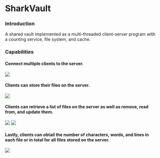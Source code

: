 # SharkVault
<h3>Introduction</h3>
<p>A shared vault implemented as a multi-threaded client-server program with a counting service, file system, and cache.</p>

<h3>Capabilities</h3>

<h4>Connect multiple clients to the server.</h4>
<img src="https://github.com/user-attachments/assets/3a28269d-22c6-4b04-ba70-4d72c5b95ff3">

<h4>Clients can store their files on the server.</h4>
<img src="https://github.com/user-attachments/assets/87ae7f83-9aba-468a-ab88-651fe00cb9c2">

<h4>Clients can retrieve a list of files on the server as well as remove, read from, and update them.</h4>
<img src="https://github.com/user-attachments/assets/07851c4f-d35d-4f3e-8cef-649f116eec9d">
<img src="https://github.com/user-attachments/assets/e13f9912-1965-40a9-ac3a-0538f53c4558">

<h4>Lastly, clients can obtail the number of characters, words, and lines in each file or in total for all files stored on the server.</h4>
<img src="https://github.com/user-attachments/assets/2db4de12-a2fa-4449-ac2f-e162f850658a">
